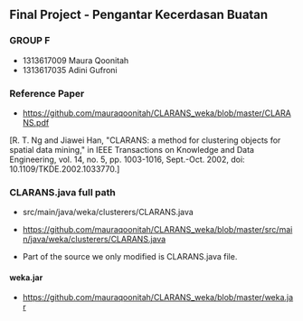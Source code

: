 ## Final Project - Pengantar Kecerdasan Buatan
### GROUP F
- 1313617009 Maura Qoonitah 
- 1313617035 Adini Gufroni 

### Reference Paper
- https://github.com/mauraqoonitah/CLARANS_weka/blob/master/CLARANS.pdf

[R. T. Ng and Jiawei Han, "CLARANS: a method for clustering objects for spatial data mining," in IEEE Transactions on Knowledge and Data Engineering, vol. 14, no. 5, pp. 1003-1016, Sept.-Oct. 2002, doi: 10.1109/TKDE.2002.1033770.]

### CLARANS.java full path
- src/main/java/weka/clusterers/CLARANS.java
- https://github.com/mauraqoonitah/CLARANS_weka/blob/master/src/main/java/weka/clusterers/CLARANS.java

- Part of the source we only modified is CLARANS.java file.

#### weka.jar
- https://github.com/mauraqoonitah/CLARANS_weka/blob/master/weka.jar
